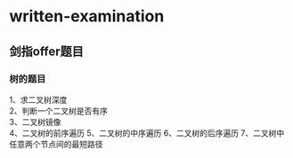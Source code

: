 # written-examination
## 剑指offer题目
### 树的题目
1、求二叉树深度  
2、判断一个二叉树是否有序  
3、二叉树镜像  
4、二叉树的前序遍历
5、二叉树的中序遍历
6、二叉树的后序遍历
7、二叉树中任意两个节点间的最短路径
